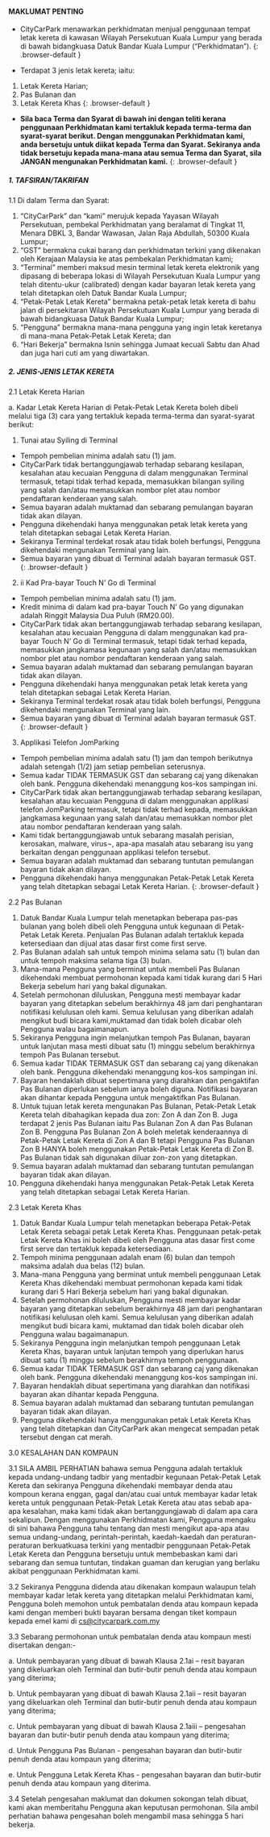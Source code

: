 #### MAKLUMAT PENTING

*   CityCarPark menawarkan perkhidmatan menjual penggunaan tempat letak kereta di kawasan Wilayah Persekutuan Kuala Lumpur yang berada di bawah bidangkuasa Datuk Bandar Kuala Lumpur (“Perkhidmatan”).
{: .browser-default }

*   Terdapat 3 jenis letak kereta; iaitu:
  1.  Letak Kereta Harian;
  2.  Pas Bulanan dan
  3.  Letak Kereta Khas
{: .browser-default }

*   **Sila baca Terma dan Syarat di bawah ini dengan teliti kerana penggunaan Perkhidmatan kami tertakluk kepada terma-terma dan syarat-syarat berikut. Dengan menggunakan Perkhidmatan kami, anda bersetuju untuk diikat kepada Terma dan Syarat. Sekiranya anda tidak bersetuju kepada mana-mana atau semua Terma dan Syarat, sila JANGAN mengunakan Perkhidmatan kami.**
{: .browser-default }

##### 1\. TAFSIRAN/TAKRIFAN

1.1 Di dalam Terma dan Syarat:

1.  “CityCarPark” dan “kami” merujuk kepada Yayasan Wilayah Persekutuan, pembekal Perkhidmatan yang beralamat di Tingkat 11, Menara DBKL 3, Bandar Wawasan, Jalan Raja Abdullah, 50300 Kuala Lumpur;
2.  “GST” bermakna cukai barang dan perkhidmatan terkini yang dikenakan oleh Kerajaan Malaysia ke atas pembekalan Perkhidmatan kami;
3.  “Terminal” memberi maksud mesin terminal letak kereta elektronik yang dipasang di beberapa lokasi di Wilayah Persekutuan Kuala Lumpur yang telah ditentu-ukur (calibrated) dengan kadar bayaran letak kereta yang telah ditetapkan oleh Datuk Bandar Kuala Lumpur;
4.  “Petak-Petak Letak Kereta” bermakna petak-petak letak kereta di bahu jalan di persekitaran Wilayah Persekutuan Kuala Lumpur yang berada di bawah bidangkuasa Datuk Bandar Kuala Lumpur;
5.  “Pengguna” bermakna mana-mana pengguna yang ingin letak keretanya di mana-mana Petak-Petak Letak Kereta; dan
6.  “Hari Bekerja” bermakna Isnin sehingga Jumaat kecuali Sabtu dan Ahad dan juga hari cuti am yang diwartakan.

##### 2\. JENIS-JENIS LETAK KERETA

2.1 Letak Kereta Harian

a. Kadar Letak Kereta Harian di Petak-Petak Letak Kereta boleh dibeli melalui tiga (3) cara yang tertakluk kepada terma-terma dan syarat-syarat berikut:

1.  Tunai atau Syiling di Terminal
  *   Tempoh pembelian minima adalah satu (1) jam.
  *   CityCarPark tidak bertanggungjawab terhadap sebarang kesilapan, kesalahan atau kecuaian Pengguna di dalam menggunakan Terminal termasuk, tetapi tidak terhad kepada, memasukkan bilangan syiling yang salah dan/atau memasukkan nombor plet atau nombor pendaftaran kenderaan yang salah.
  *   Semua bayaran adalah muktamad dan sebarang pemulangan bayaran tidak akan dilayan.
  *   Pengguna dikehendaki hanya menggunakan petak letak kereta yang telah ditetapkan sebagai Letak Kereta Harian.
  *   Sekiranya Terminal terdekat rosak atau tidak boleh berfungsi, Pengguna dikehendaki mengunakan Terminal yang lain.
  *   Semua bayaran yang dibuat di Terminal adalah bayaran termasuk GST.
  {: .browser-default }

2.  ii Kad Pra-bayar Touch N’ Go di Terminal
*   Tempoh pembelian minima adalah satu (1) jam.
*   Kredit minima di dalam kad pra-bayar Touch N’ Go yang digunakan adalah Ringgit Malaysia Dua Puluh (RM20.00).
*   CityCarPark tidak akan bertanggungjawab terhadap sebarang kesilapan, kesalahan atau kecuaian Pengguna di dalam menggunakan kad pra-bayar Touch N’ Go di Terminal termasuk, tetapi tidak terhad kepada, memasukkan jangkamasa kegunaan yang salah dan/atau memasukkan nombor plet atau nombor pendaftaran kenderaan yang salah.
*   Semua bayaran adalah muktamad dan sebarang pemulangan bayaran tidak akan dilayan.
*   Pengguna dikehendaki hanya menggunakan petak letak kereta yang telah ditetapkan sebagai Letak Kereta Harian.
*   Sekiranya Terminal terdekat rosak atau tidak boleh berfungsi, Pengguna dikehendaki mengunakan Terminal yang lain.
*   Semua bayaran yang dibuat di Terminal adalah bayaran termasuk GST.
{: .browser-default }

3.  Applikasi Telefon JomParking
*   Tempoh pembelian minima adalah satu (1) jam dan tempoh berikutnya adalah setengah (1/2) jam setiap pembelian seterusnya.
*   Semua kadar TIDAK TERMASUK GST dan sebarang caj yang dikenakan oleh bank. Pengguna dikehendaki menanggung kos-kos sampingan ini.
*   CityCarPark tidak akan bertanggungjawab terhadap sebarang kesilapan, kesalahan atau kecuaian Pengguna di dalam menggunakan applikasi telefon JomParking termasuk, tetapi tidak terhad kepada, memasukkan jangkamasa kegunaan yang salah dan/atau memasukkan nombor plet atau nombor pendaftaran kenderaan yang salah.
*   Kami tidak bertanggungjawab untuk sebarang masalah perisian, kerosakan, malware, virus¬, apa-apa masalah atau sebarang isu yang berkaitan dengan penggunaan applikasi telefon tersebut.
*   Semua bayaran adalah muktamad dan sebarang tuntutan pemulangan bayaran tidak akan dilayan.
*   Pengguna dikehendaki hanya menggunakan Petak-Petak Letak Kereta yang telah ditetapkan sebagai Letak Kereta Harian.
{: .browser-default }

2.2 Pas Bulanan

1.  Datuk Bandar Kuala Lumpur telah menetapkan beberapa pas-pas bulanan yang boleh dibeli oleh Pengguna untuk kegunaan di Petak-Petak Letak Kereta. Penjualan Pas Bulanan adalah tertakluk kepada ketersediaan dan dijual atas dasar first come first serve.
2.  Pas Bulanan adalah sah untuk tempoh minima selama satu (1) bulan dan untuk tempoh maksima selama tiga (3) bulan.
3.  Mana-mana Pengguna yang berminat untuk membeli Pas Bulanan dikehendaki membuat permohonan kepada kami tidak kurang dari 5 Hari Bekerja sebelum hari yang bakal digunakan.
4.  Setelah permohonan diluluskan, Pengguna mesti membayar kadar bayaran yang ditetapkan sebelum berakhirnya 48 jam dari penghantaran notifikasi kelulusan oleh kami. Semua kelulusan yang diberikan adalah mengikut budi bicara kami,muktamad dan tidak boleh dicabar oleh Pengguna walau bagaimanapun.
5.  Sekiranya Pengguna ingin melanjutkan tempoh Pas Bulanan, bayaran untuk lanjutan masa mesti dibuat satu (1) minggu sebelum berakhirnya tempoh Pas Bulanan tersebut.
6.  Semua kadar TIDAK TERMASUK GST dan sebarang caj yang dikenakan oleh bank. Pengguna dikehendaki menanggung kos-kos sampingan ini.
7.  Bayaran hendaklah dibuat sepertimana yang diarahkan dan pengaktifan Pas Bulanan diperlukan sebelum ianya boleh diguna. Notifikasi bayaran akan dihantar kepada Pengguna untuk mengaktifkan Pas Bulanan.
8.  Untuk tujuan letak kereta mengunakan Pas Bulanan, Petak-Petak Letak Kereta telah dibahagikan kepada dua zon: Zon A dan Zon B. Juga terdapat 2 jenis Pas Bulanan iaitu Pas Bulanan Zon A dan Pas Bulanan Zon B. Pengguna Pas Bulanan Zon A boleh meletak kenderaannya di Petak-Petak Letak Kereta di Zon A dan B tetapi Pengguna Pas Bulanan Zon B HANYA boleh menggunakan Petak-Petak Letak Kereta di Zon B. Pas Bulanan tidak sah digunakan diluar zon-zon yang ditetapkan.
9.  Semua bayaran adalah muktamad dan sebarang tuntutan pemulangan bayaran tidak akan dilayan.
10.  Pengguna dikehendaki hanya menggunakan Petak-Petak Letak Kereta yang telah ditetapkan sebagai Letak Kereta Harian.

2.3 Letak Kereta Khas

1.  Datuk Bandar Kuala Lumpur telah menetapkan beberapa Petak-Petak Letak Kereta sebagai petak Letak Kereta Khas. Penggunaan petak-petak Letak Kereta Khas ini boleh dibeli oleh Pengguna atas dasar first come first serve dan tertakluk kepada ketersediaan.
2.  Tempoh minima penggunaan adalah enam (6) bulan dan tempoh maksima adalah dua belas (12) bulan.
3.  Mana-mana Pengguna yang berminat untuk membeli penggunaan Letak Kereta Khas dikehendaki membuat permohonan kepada kami tidak kurang dari 5 Hari Bekerja sebelum hari yang bakal digunakan.
4.  Setelah permohonan diluluskan, Pengguna mesti membayar kadar bayaran yang ditetapkan sebelum berakhirnya 48 jam dari penghantaran notifikasi kelulusan oleh kami. Semua kelulusan yang diberikan adalah mengikut budi bicara kami, muktamad dan tidak boleh dicabar oleh Pengguna walau bagaimanapun.
5.  Sekiranya Pengguna ingin melanjutkan tempoh penggunaan Letak Kereta Khas, bayaran untuk lanjutan tempoh yang diperlukan harus dibuat satu (1) minggu sebelum berakhirnya tempoh penggunaan.
6.  Semua kadar TIDAK TERMASUK GST dan sebarang caj yang dikenakan oleh bank. Pengguna dikehendaki menanggung kos-kos sampingan ini.
7.  Bayaran hendaklah dibuat sepertimana yang diarahkan dan notifikasi bayaran akan dihantar kepada Pengguna.
8.  Semua bayaran adalah muktamad dan sebarang tuntutan pemulangan bayaran tidak akan dilayan.
9.  Pengguna dikehendaki hanya menggunakan petak Letak Kereta Khas yang telah ditetapkan dan CityCarPark akan mengecat sempadan petak tersebut dengan cat merah.

3.0 KESALAHAN DAN KOMPAUN

3.1 SILA AMBIL PERHATIAN bahawa semua Pengguna adalah tertakluk kepada undang-undang tadbir yang mentadbir kegunaan Petak-Petak Letak Kereta dan sekiranya Pengguna dikehendaki membayar denda atau kompoun kerana enggan, gagal dan/atau cuai untuk membayar kadar letak kereta untuk penggunaan Petak-Petak Letak Kereta atau atas sebab apa-apa kesalahan, maka kami tidak akan bertanggungjawab di dalam apa cara sekalipun. Dengan menggunakan Perkhidmatan kami, Pengguna mengaku di sini bahawa Pengguna tahu tentang dan mesti mengikut apa-apa atau semua undang-undang, perintah-perintah, kaedah-kaedah dan peraturan-peraturan berkuatkuasa terkini yang mentadbir penggunaan Petak-Petak Letak Kereta dan Pengguna bersetuju untuk membebaskan kami dari sebarang dan semua tuntutan, tindakan guaman dan kerugian yang berlaku akibat penggunaan Perkhidmatan kami.

3.2 Sekiranya Pengguna didenda atau dikenakan kompaun walaupun telah membayar kadar letak kereta yang ditetapkan melalui Perkhidmatan kami, Pengguna boleh memohon untuk pembatalan denda atau kompaun kepada kami dengan memberi bukti bayaran bersama dengan tiket kompaun kepada emel kami di <span id="cloak58147">[cs@citycarpark.com.my](mailto:cs@citycarpark.com.my)</span>

3.3 Sebarang permohonan untuk pembatalan denda atau kompaun mesti disertakan dengan:-

a. Untuk pembayaran yang dibuat di bawah Klausa 2.1ai – resit bayaran yang dikeluarkan oleh Terminal dan butir-butir penuh denda atau kompaun yang diterima;

b. Untuk pembayaran yang dibuat di bawah Klausa 2.1aii – resit bayaran yang dikeluarkan oleh Terminal dan butir-butir penuh denda atau kompaun yang diterima;

c. Untuk pembayaran yang dibuat di bawah Klausa 2.1aiii – pengesahan bayaran dan butir-butir penuh denda atau kompaun yang diterima;

d. Untuk Pengguna Pas Bulanan - pengesahan bayaran dan butir-butir penuh denda atau kompaun yang diterima;

e. Untuk Pengguna Letak Kereta Khas - pengesahan bayaran dan butir-butir penuh denda atau kompaun yang diterima.

3.4 Setelah pengesahan maklumat dan dokumen sokongan telah dibuat, kami akan memberitahu Pengguna akan keputusan permohonan. Sila ambil perhatian bahawa pengesahan boleh mengambil masa sehingga 5 hari bekerja.
